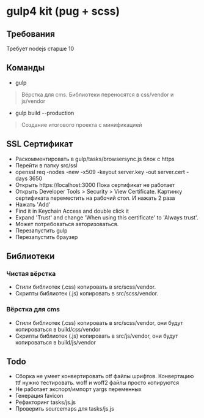 # gulp4 kit (pug + scss)

## Требования
Требует nodejs старше 10

## Команды
- gulp
> Вёрстка для cms. Библиотеки переносятся в css/vendor и js/vendor
- gulp build --production
> Создание итогового проекта с минификацией

## SSL Сертификат
- Раскомментировать в gulp/tasks/browsersync.js блок с https
- Перейти в папку src/ssl
- openssl req -nodes -new -x509 -keyout server.key -out server.cert -days 3650
- Открыть https://localhost:3000 Пока сертификат не работает
- Открыть Developer Tools > Security > View Certificate. Картинку сертификата переместить на рабочий стол. И нажать 2 раза
- Нажать 'Add'
- Find it in Keychain Access and double click it
- Expand 'Trust' and change 'When using this certificate' to 'Always trust'.
- Может потребоваться авторизоваться.
- Перезапустить gulp
- Перезапустить браузер

## Библиотеки

### Чистая вёрстка
- Стили библиотек (.css) копировать в src/scss/vendor.
- Скрипты библиотек (.js) копировать в src/scss/vendor.

### Вёрстка для cms
- Стили библиотек (.css) копировать в src/scss/vendor, они будут копироваться в build/css/vendor
- Скрипты библиотек (.js) копировать в src/js/vendor, они будут копироваться в build/js/vendor

## Todo
- Сборка не умеет конвертировать otf файлы шрифтов. Конвертацию ttf нужно тестировать. woff и woff2 файлы просто копируются
- Не работает экспорт/импорт yargs переменных
- Генерация favicon
- Рефакторинг tasks/js.js
- Проверить sourcemaps для tasks/js.js